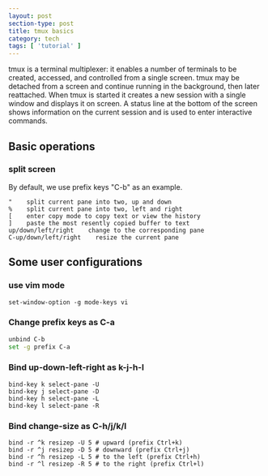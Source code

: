 ```yaml
---
layout: post
section-type: post
title: tmux basics
category: tech
tags: [ 'tutorial' ]
---
```


tmux is a terminal multiplexer: it enables a number of terminals to be created, accessed, and controlled from a single screen. tmux may be detached from a screen and continue running in the background, then later reattached.
When tmux is started it creates a new session with a single window and displays it on screen. A status line at the bottom of the screen shows information on the current session and is used to enter interactive commands.

## Basic operations

### split screen
By default, we use prefix keys "C-b" as an example.

```
"    split current pane into two, up and down
%    split current pane into two, left and right
[    enter copy mode to copy text or view the history
]    paste the most resently copied buffer to text
up/down/left/right    change to the corresponding pane
C-up/down/left/right    resize the current pane
```

## Some user configurations

### use vim mode
```
set-window-option -g mode-keys vi
```

### Change prefix keys as C-a

```zsh
unbind C-b
set -g prefix C-a
```

### Bind up-down-left-right as k-j-h-l

```
bind-key k select-pane -U
bind-key j select-pane -D
bind-key h select-pane -L
bind-key l select-pane -R
```

### Bind change-size as C-h/j/k/l

```
bind -r ^k resizep -U 5 # upward (prefix Ctrl+k)
bind -r ^j resizep -D 5 # downward (prefix Ctrl+j)
bind -r ^h resizep -L 5 # to the left (prefix Ctrl+h)
bind -r ^l resizep -R 5 # to the right (prefix Ctrl+l)
```

